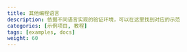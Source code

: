 ```yaml
---
title: 其他编程语言
description: 依据不同语言实现的验证环境，可以在这里找到对应的示范
categories: [示例项目, 教程]
tags: [examples, docs]
weight: 60
---
```



